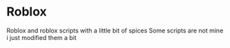 # Roblox
Roblox
and roblox scripts with a little bit of spices
Some scripts are not mine i just modified them a bit
